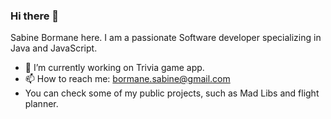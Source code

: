 ### Hi there 👋

Sabine Bormane here. I am a passionate Software developer specializing in Java and JavaScript. 

- 🔭 I’m currently working on Trivia game app.
- 📫 How to reach me: bormane.sabine@gmail.com
- You can check some of my public projects, such as Mad Libs and flight planner.


